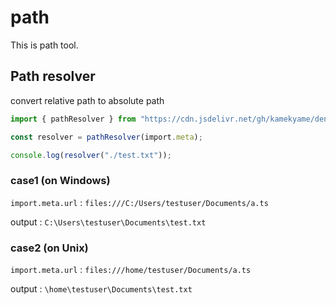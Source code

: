 # path

This is path tool.

## Path resolver

convert relative path to absolute path

```typescript
import { pathResolver } from "https://cdn.jsdelivr.net/gh/kamekyame/deno_tools/path/mod.ts";

const resolver = pathResolver(import.meta);

console.log(resolver("./test.txt"));
```

### case1 (on Windows)

`import.meta.url` : `files:///C:/Users/testuser/Documents/a.ts`

output : `C:\Users\testuser\Documents\test.txt`

### case2 (on Unix)

`import.meta.url` : `files:///home/testuser/Documents/a.ts`

output : `\home\testuser\Documents\test.txt`
